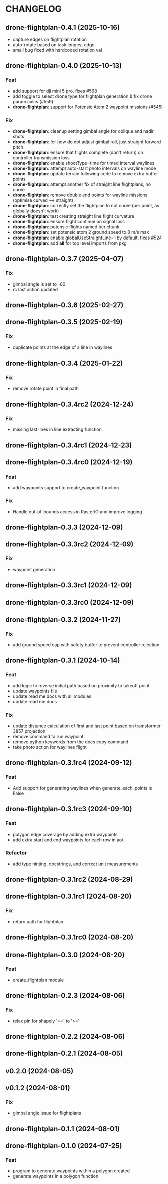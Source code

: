 # CHANGELOG

## drone-flightplan-0.4.1 (2025-10-16)

- capture edges on flightplan rotation
- auto-rotate based on task longest edge
- small bug fixed with hardcoded rotation val

## drone-flightplan-0.4.0 (2025-10-13)

### Feat

- add support for dji mini 5 pro, fixes #598
- add toggle to select drone type for flightplan generation & fix drone param calcs (#559)
- **drone-flightplan**: support for Potensic Atom 2 waypoint missions (#545)

### Fix

- **drone-flightplan**: cleanup setting gimbal angle for oblique and nadir shots
- **drone-flightplan**: for now do not adjust gimbal roll, just straight forward pitch
- **drone-flightplan**: ensure that flights complete (don't return) on controller transmission loss
- **drone-flightplan**: enable shootType=time for timed interval waylines
- **drone-flightplan**: attempt auto-start photo intervals on wayline mode
- **drone-flightplan**: update terrain following code to remove extra buffer points
- **drone-flightplan**: attempt another fix of straight line flightplans, no curve
- **drone-flightplan**: remove double end points for wayline missions (optimise curved --> straight)
- **drone-flightplan**: correctly set the flightplan to not curve (per point, as globally doesn't work)
- **drone-flightplan**: test creating straight line flight curvature
- **drone-flightplan**: ensure flight continue on signal loss
- **drone-flightplan**: potensic flights named per chunk
- **drone-flightplan**: set potensic atom 2 ground speed to 8 m/s max
- **drone-flightplan**: enable globalUseStraightLine=1 by default, fixes #524
- **drone-flightplan**: add **all** for top level imports from pkg

## drone-flightplan-0.3.7 (2025-04-07)

### Fix

- gimbal angle is set to -80
- rc lost action updated

## drone-flightplan-0.3.6 (2025-02-27)

## drone-flightplan-0.3.5 (2025-02-19)

### Fix

- duplicate points at the edge of a line in waylines

## drone-flightplan-0.3.4 (2025-01-22)

### Fix

- remove rotate point in final path

## drone-flightplan-0.3.4rc2 (2024-12-24)

### Fix

- missing last lines in line extracting function

## drone-flightplan-0.3.4rc1 (2024-12-23)

## drone-flightplan-0.3.4rc0 (2024-12-19)

### Feat

- add waypoints support to create_waypoint function

### Fix

- Handle out-of-bounds access in RasterIO and improve logging

## drone-flightplan-0.3.3 (2024-12-09)

## drone-flightplan-0.3.3rc2 (2024-12-09)

### Fix

- waypoint generation

## drone-flightplan-0.3.3rc1 (2024-12-09)

## drone-flightplan-0.3.3rc0 (2024-12-09)

## drone-flightplan-0.3.2 (2024-11-27)

### Fix

- add ground speed cap with safety buffer to prevent controller rejection

## drone-flightplan-0.3.1 (2024-10-14)

### Feat

- add logic to reverse initial path based on proximity to takeoff point
- update waypoints file
- update read me docs with all modules
- update read me docs

### Fix

- update distance calculation of first and last point based on tramsformer 3857 projection
- remove command to run waypoint
- remove python keywords from the docs copy command
- take photo action for waylines flight

## drone-flightplan-0.3.1rc4 (2024-09-12)

### Feat

- Add support for generating waylines when generate_each_points is False

## drone-flightplan-0.3.1rc3 (2024-09-10)

### Feat

- polygon edge coverage by adding extra waypoints
- add extra start and end waypoints for each row in aoi

### Refactor

- add type hinting, docstrings, and correct unit measurements

## drone-flightplan-0.3.1rc2 (2024-08-29)

## drone-flightplan-0.3.1rc1 (2024-08-20)

### Fix

- return path for flightplan

## drone-flightplan-0.3.1rc0 (2024-08-20)

## drone-flightplan-0.3.0 (2024-08-20)

### Feat

- create_flightplan module

## drone-flightplan-0.2.3 (2024-08-06)

### Fix

- relax pin for shapely '==' to '>='

## drone-flightplan-0.2.2 (2024-08-06)

## drone-flightplan-0.2.1 (2024-08-05)

## v0.2.0 (2024-08-05)

## v0.1.2 (2024-08-01)

### Fix

- gimbal angle issue for flightplans

## drone-flightplan-0.1.1 (2024-08-01)

## drone-flightplan-0.1.0 (2024-07-25)

### Feat

- program to generate waypoints within a polygon created
- generate waypoints in a polygon function
